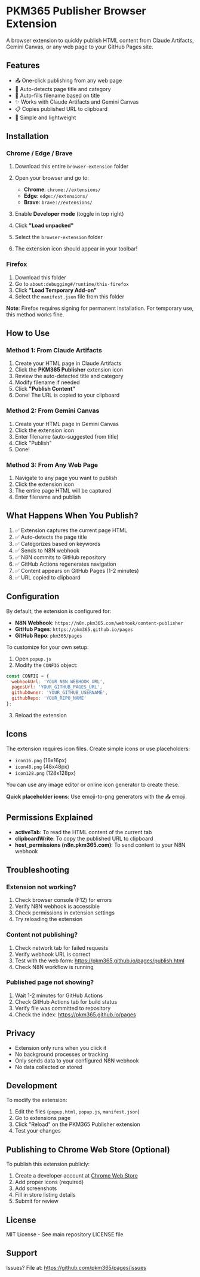 # PKM365 Publisher Browser Extension

A browser extension to quickly publish HTML content from Claude Artifacts, Gemini Canvas, or any web page to your GitHub Pages site.

## Features

- 📤 One-click publishing from any web page
- 🤖 Auto-detects page title and category
- 🎯 Auto-fills filename based on title
- ✨ Works with Claude Artifacts and Gemini Canvas
- 📋 Copies published URL to clipboard
- 🚀 Simple and lightweight

## Installation

### Chrome / Edge / Brave

1. Download this entire `browser-extension` folder
2. Open your browser and go to:
   - **Chrome**: `chrome://extensions/`
   - **Edge**: `edge://extensions/`
   - **Brave**: `brave://extensions/`

3. Enable **Developer mode** (toggle in top right)

4. Click **"Load unpacked"**

5. Select the `browser-extension` folder

6. The extension icon should appear in your toolbar!

### Firefox

1. Download this folder
2. Go to `about:debugging#/runtime/this-firefox`
3. Click **"Load Temporary Add-on"**
4. Select the `manifest.json` file from this folder

**Note**: Firefox requires signing for permanent installation. For temporary use, this method works fine.

## How to Use

### Method 1: From Claude Artifacts

1. Create your HTML page in Claude Artifacts
2. Click the **PKM365 Publisher** extension icon
3. Review the auto-detected title and category
4. Modify filename if needed
5. Click **"Publish Content"**
6. Done! The URL is copied to your clipboard

### Method 2: From Gemini Canvas

1. Create your HTML page in Gemini Canvas
2. Click the extension icon
3. Enter filename (auto-suggested from title)
4. Click "Publish"
5. Done!

### Method 3: From Any Web Page

1. Navigate to any page you want to publish
2. Click the extension icon
3. The entire page HTML will be captured
4. Enter filename and publish

## What Happens When You Publish?

1. ✅ Extension captures the current page HTML
2. ✅ Auto-detects the page title
3. ✅ Categorizes based on keywords
4. ✅ Sends to N8N webhook
5. ✅ N8N commits to GitHub repository
6. ✅ GitHub Actions regenerates navigation
7. ✅ Content appears on GitHub Pages (1-2 minutes)
8. ✅ URL copied to clipboard

## Configuration

By default, the extension is configured for:
- **N8N Webhook**: `https://n8n.pkm365.com/webhook/content-publisher`
- **GitHub Pages**: `https://pkm365.github.io/pages`
- **GitHub Repo**: `pkm365/pages`

To customize for your own setup:
1. Open `popup.js`
2. Modify the `CONFIG` object:
```javascript
const CONFIG = {
  webhookUrl: 'YOUR_N8N_WEBHOOK_URL',
  pagesUrl: 'YOUR_GITHUB_PAGES_URL',
  githubOwner: 'YOUR_GITHUB_USERNAME',
  githubRepo: 'YOUR_REPO_NAME'
};
```
3. Reload the extension

## Icons

The extension requires icon files. Create simple icons or use placeholders:

- `icon16.png` (16x16px)
- `icon48.png` (48x48px)
- `icon128.png` (128x128px)

You can use any image editor or online icon generator to create these.

**Quick placeholder icons**: Use emoji-to-png generators with the 📤 emoji.

## Permissions Explained

- **activeTab**: To read the HTML content of the current tab
- **clipboardWrite**: To copy the published URL to clipboard
- **host_permissions (n8n.pkm365.com)**: To send content to your N8N webhook

## Troubleshooting

### Extension not working?

1. Check browser console (F12) for errors
2. Verify N8N webhook is accessible
3. Check permissions in extension settings
4. Try reloading the extension

### Content not publishing?

1. Check network tab for failed requests
2. Verify webhook URL is correct
3. Test with the web form: https://pkm365.github.io/pages/publish.html
4. Check N8N workflow is running

### Published page not showing?

1. Wait 1-2 minutes for GitHub Actions
2. Check GitHub Actions tab for build status
3. Verify file was committed to repository
4. Check the index: https://pkm365.github.io/pages

## Privacy

- Extension only runs when you click it
- No background processes or tracking
- Only sends data to your configured N8N webhook
- No data collected or stored

## Development

To modify the extension:

1. Edit the files (`popup.html`, `popup.js`, `manifest.json`)
2. Go to extensions page
3. Click "Reload" on the PKM365 Publisher extension
4. Test your changes

## Publishing to Chrome Web Store (Optional)

To publish this extension publicly:

1. Create a developer account at [Chrome Web Store](https://chrome.google.com/webstore/devconsole)
2. Add proper icons (required)
3. Add screenshots
4. Fill in store listing details
5. Submit for review

## License

MIT License - See main repository LICENSE file

## Support

Issues? File at: https://github.com/pkm365/pages/issues
